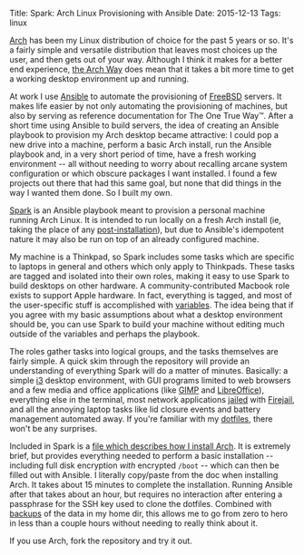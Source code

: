 Title: Spark: Arch Linux Provisioning with Ansible
Date: 2015-12-13
Tags: linux

[Arch](https://www.archlinux.org/) has been my Linux distribution of choice for the past 5 years or so. It's a fairly simple and versatile distribution that leaves most choices up the user, and then gets out of your way. Although I think it makes for a better end experience, [the Arch Way](https://wiki.archlinux.org/index.php/Arch_Linux#Principles) does mean that it takes a bit more time to get a working desktop environment up and running.

At work I use [Ansible](http://www.ansible.com/) to automate the provisioning of [FreeBSD](https://www.freebsd.org/) servers. It makes life easier by not only automating the provisioning of machines, but also by serving as reference documentation for The One True Way&trade;. After a short time using Ansible to build servers, the idea of creating an Ansible playbook to provision my Arch desktop became attractive: I could pop a new drive into a machine, perform a basic Arch install, run the Ansible playbook and, in a very short period of time, have a fresh working environment -- all without needing to worry about recalling arcane system configuration or which obscure packages I want installed. I found a few projects out there that had this same goal, but none that did things in the way I wanted them done. So I built my own.

[Spark](https://github.com/pigmonkey/spark) is an Ansible playbook meant to provision a personal machine running Arch Linux. It is intended to run locally on a fresh Arch install (ie, taking the place of any [post-installation](https://wiki.archlinux.org/index.php/Installation_guide#Post-installation)), but due to Ansible's idempotent nature it may also be run on top of an already configured machine.

My machine is a Thinkpad, so Spark includes some tasks which are specific to laptops in general and others which only apply to Thinkpads. These tasks are tagged and isolated into their own roles, making it easy to use Spark to build desktops on other hardware. A community-contributed Macbook role exists to support Apple hardware. In fact, everything is tagged, and most of the user-specific stuff is accomplished with [variables](https://github.com/pigmonkey/spark/blob/master/group_vars/all). The idea being that if you agree with my basic assumptions about what a desktop environment should be, you can use Spark to build your machine without editing much outside of the variables and perhaps the playbook.

The roles gather tasks into logical groups, and the tasks themselves are fairly simple. A quick skim through the repository will provide an understanding of everything Spark will do a matter of minutes. Basically: a simple [i3](http://i3wm.org/) desktop environment, with GUI programs limited to web browsers and a few media and office applications (like [GIMP](http://www.gimp.org/) and [LibreOffice](https://www.libreoffice.org/)), everything else in the terminal, most network applications [jailed](http://pig-monkey.com/2015/08/firejail/) with [Firejail](https://l3net.wordpress.com/projects/firejail/), and all the annoying laptop tasks like lid closure events and battery management automated away. If you're familiar with my [dotfiles](https://github.com/pigmonkey/dotfiles), there won't be any surprises.

Included in Spark is a [file which describes how I install Arch](https://github.com/pigmonkey/spark/blob/master/INSTALL.md). It is extremely brief, but provides everything needed to perform a basic installation -- including full disk encryption *with* encrypted `/boot` -- which can then be filled out with Ansible. I literally copy/paste from the doc when installing Arch. It takes about 15 minutes to complete the installation. Running Ansible after that takes about an hour, but requires no interaction after entering a passphrase for the SSH key used to clone the dotfiles. Combined with [backups](http://pig-monkey.com/tag/backups/) of the data in my home dir, this allows me to go from zero to hero in less than a couple hours without needing to really think about it.

If you use Arch, fork the repository and try it out.

